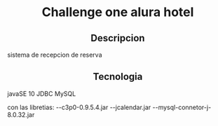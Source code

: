 <h1 align ="center">Challenge one alura hotel</h1>

<h2 align ="center">Descripcion</h2> 
sistema de recepcion de reserva

<h2 align ="center">Tecnologia</h2>
javaSE 10
JDBC
MySQL

con las libretias:
--c3p0-0.9.5.4.jar
--jcalendar.jar
--mysql-connetor-j-8.0.32.jar

